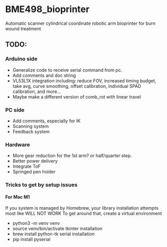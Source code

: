 # BME498_bioprinter
Automatic scanner cylindrical coordinate robotic arm bioprinter for burn wound treatment


## TODO: 
### Arduino side
* Generalize code to receive serial command from pc.
* Add comments and doc string
* VL53L1X integration including: reduce FOV, increased timing budget, take avg, curve smoothing, offset calibration, individual SPAD calibration, and more...
* Maybe make a different version of comb_rot with linear travel

### PC side
* Add comments, especially for IK
* Scanning system
* Feedback system

### Hardware
* More gear reduction for the 1st arm? or half/quarter step.
* Better power delivery
* Integrate ToF
* Springed pen holder

### Tricks to get by setup issues
#### For Mac M1 
If you system is managed by Homebrew, your library installation attempts most like WILL NOT WORK
To get around that, create a virtual environment
* python3 -m venv venv
* source venv/bin/activate
tkinter installation
* brew install python-tk
serial installation 
* pip install pyserial
